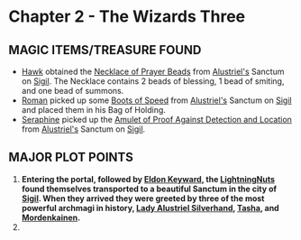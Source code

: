 # Chapter 2 - The Wizards Three

## MAGIC ITEMS/TREASURE FOUND
- [Hawk](<../PC's/Hawk.html>) obtained the [Necklace of Prayer Beads](https://www.dndbeyond.com/magic-items/9228862-necklace-of-prayer-beads) from [Alustriel's](<../NPC's/Alustriel Silverhand.html>) Sanctum on [Sigil](<../LOCATIONS/Sigil.html>). The Necklace contains 2 beads of blessing, 1 bead of smiting, and one bead of summons.
- [Roman](<../PC's/Roman.html>) picked up some [Boots of Speed](https://www.dndbeyond.com/magic-items/4589-boots-of-speed) from [Alustriel's](<../NPC's/Alustriel Silverhand.html>) Sanctum on [Sigil](<../LOCATIONS/Sigil.html>) and placed them in his Bag of Holding.
- [Seraphine](<../PC's/Seraphine.html>) picked up the [Amulet of Proof Against Detection and Location](https://www.dndbeyond.com/magic-items/4569-amulet-of-proof-against-detection-and-location) from [Alustriel's](<../NPC's/Alustriel Silverhand.html>) Sanctum on [Sigil](<../LOCATIONS/Sigil.html>).

## MAJOR PLOT POINTS
1. **Entering the portal, followed by [Eldon Keyward](<../NPC's/Minor NPC's/Eldon Keyward.html>), the [LightningNuts](<../PC's/LightningNuts.html>) found themselves transported to a beautiful Sanctum in the city of [Sigil](<../LOCATIONS/Sigil.html>). When they arrived they were greeted by three of the most powerful archmagi in history, [Lady Alustriel Silverhand](<../NPC's/Alustriel Silverhand.html>), [Tasha](<../NPC's/Tasha.html>), and [Mordenkainen](<../NPC's/Mordenkainen.html>).**
2. 